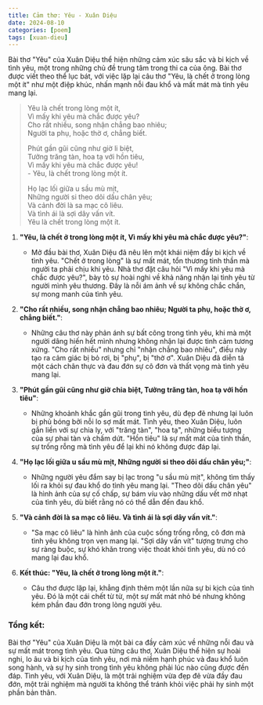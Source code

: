 ```yaml
---
title: Cảm thơ: Yêu - Xuân Diệu
date: 2024-08-10
categories: [poem]
tags: [xuan-dieu]
---
```


Bài thơ "Yêu" của Xuân Diệu thể hiện những cảm xúc sâu sắc và bi kịch về tình yêu, một trong những chủ đề trung tâm trong thi ca của ông. Bài thơ được viết theo thể lục bát, với việc lặp lại câu thơ "Yêu, là chết ở trong lòng một ít" như một điệp khúc, nhấn mạnh nỗi đau khổ và mất mát mà tình yêu mang lại.

> Yêu là chết trong lòng một ít,  
Vì mấy khi yêu mà chắc được yêu?  
Cho rất nhiều, song nhận chẳng bao nhiêu;  
Người ta phụ, hoặc thờ ơ, chẳng biết.
>
>Phút gần gũi cũng như giờ li biệt,  
Tưởng trăng tàn, hoa tạ với hồn tiêu,  
Vì mấy khi yêu mà chắc được yêu!  
\- Yêu, là chết trong lòng một ít.
>
>Họ lạc lối giữa u sầu mù mịt,  
Những người si theo dõi dấu chân yêu;  
>Và cảnh đời là sa mạc cô liêu.  
Và tình ái là sợi dây vấn vít.  
Yêu là chết trong lòng một ít.



1. **"Yêu, là chết ở trong lòng một ít, Vì mấy khi yêu mà chắc được yêu?"**:
   - Mở đầu bài thơ, Xuân Diệu đã nêu lên một khái niệm đầy bi kịch về tình yêu. "Chết ở trong lòng" là sự mất mát, tổn thương tinh thần mà người ta phải chịu khi yêu. Nhà thơ đặt câu hỏi "Vì mấy khi yêu mà chắc được yêu?", bày tỏ sự hoài nghi về khả năng nhận lại tình yêu từ người mình yêu thương. Đây là nỗi ám ảnh về sự không chắc chắn, sự mong manh của tình yêu.

2. **"Cho rất nhiều, song nhận chẳng bao nhiêu; Người ta phụ, hoặc thờ ơ, chẳng biết."**:
   - Những câu thơ này phản ánh sự bất công trong tình yêu, khi mà một người dâng hiến hết mình nhưng không nhận lại được tình cảm tương xứng. "Cho rất nhiều" nhưng chỉ "nhận chẳng bao nhiêu", điều này tạo ra cảm giác bị bỏ rơi, bị "phụ", bị "thờ ơ". Xuân Diệu đã diễn tả một cách chân thực và đau đớn sự cô đơn và thất vọng mà tình yêu mang lại.

3. **"Phút gần gũi cũng như giờ chia biệt, Tưởng trăng tàn, hoa tạ với hồn tiêu"**:
   - Những khoảnh khắc gần gũi trong tình yêu, dù đẹp đẽ nhưng lại luôn bị phủ bóng bởi nỗi lo sợ mất mát. Tình yêu, theo Xuân Diệu, luôn gắn liền với sự chia ly, với "trăng tàn", "hoa tạ", những biểu tượng của sự phai tàn và chấm dứt. "Hồn tiêu" là sự mất mát của tinh thần, sự trống rỗng mà tình yêu để lại khi nó không được đáp lại.

4. **"Họ lạc lối giữa u sầu mù mịt, Những người si theo dõi dấu chân yêu;"**:
   - Những người yêu đắm say bị lạc trong "u sầu mù mịt", không tìm thấy lối ra khỏi sự đau khổ do tình yêu mang lại. "Theo dõi dấu chân yêu" là hình ảnh của sự cố chấp, sự bám víu vào những dấu vết mờ nhạt của tình yêu, dù biết rằng nó có thể dẫn đến đau khổ.

5. **"Và cảnh đời là sa mạc cô liêu. Và tình ái là sợi dây vấn vít."**:
   - "Sa mạc cô liêu" là hình ảnh của cuộc sống trống rỗng, cô đơn mà tình yêu không trọn vẹn mang lại. "Sợi dây vấn vít" tượng trưng cho sự ràng buộc, sự khó khăn trong việc thoát khỏi tình yêu, dù nó có mang lại đau khổ.

6. **Kết thúc: "Yêu, là chết ở trong lòng một ít."**:
   - Câu thơ được lặp lại, khẳng định thêm một lần nữa sự bi kịch của tình yêu. Đó là một cái chết từ từ, một sự mất mát nhỏ bé nhưng không kém phần đau đớn trong lòng người yêu.

### Tổng kết:
Bài thơ "Yêu" của Xuân Diệu là một bài ca đầy cảm xúc về những nỗi đau và sự mất mát trong tình yêu. Qua từng câu thơ, Xuân Diệu thể hiện sự hoài nghi, lo âu và bi kịch của tình yêu, nơi mà niềm hạnh phúc và đau khổ luôn song hành, và sự hy sinh trong tình yêu không phải lúc nào cũng được đền đáp. Tình yêu, với Xuân Diệu, là một trải nghiệm vừa đẹp đẽ vừa đầy đau đớn, một trải nghiệm mà người ta không thể tránh khỏi việc phải hy sinh một phần bản thân.